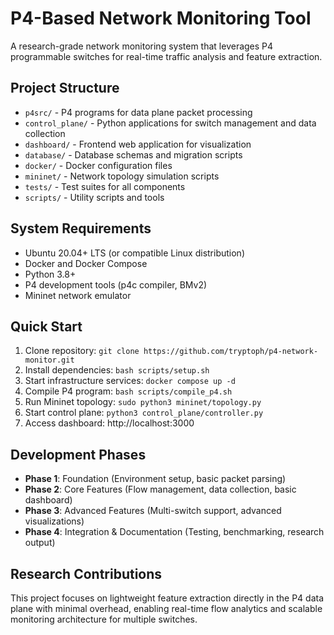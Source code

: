 # P4-Based Network Monitoring Tool

A research-grade network monitoring system that leverages P4 programmable switches for real-time traffic analysis and feature extraction.

## Project Structure

- `p4src/` - P4 programs for data plane packet processing
- `control_plane/` - Python applications for switch management and data collection
- `dashboard/` - Frontend web application for visualization
- `database/` - Database schemas and migration scripts
- `docker/` - Docker configuration files
- `mininet/` - Network topology simulation scripts
- `tests/` - Test suites for all components
- `scripts/` - Utility scripts and tools

## System Requirements

- Ubuntu 20.04+ LTS (or compatible Linux distribution)
- Docker and Docker Compose
- Python 3.8+
- P4 development tools (p4c compiler, BMv2)
- Mininet network emulator

## Quick Start

1. Clone repository: `git clone https://github.com/tryptoph/p4-network-monitor.git`
2. Install dependencies: `bash scripts/setup.sh`
3. Start infrastructure services: `docker compose up -d`
4. Compile P4 program: `bash scripts/compile_p4.sh`
5. Run Mininet topology: `sudo python3 mininet/topology.py`
6. Start control plane: `python3 control_plane/controller.py`
7. Access dashboard: http://localhost:3000

## Development Phases

- **Phase 1**: Foundation (Environment setup, basic packet parsing)
- **Phase 2**: Core Features (Flow management, data collection, basic dashboard)
- **Phase 3**: Advanced Features (Multi-switch support, advanced visualizations)
- **Phase 4**: Integration & Documentation (Testing, benchmarking, research output)

## Research Contributions

This project focuses on lightweight feature extraction directly in the P4 data plane with minimal overhead, enabling real-time flow analytics and scalable monitoring architecture for multiple switches.